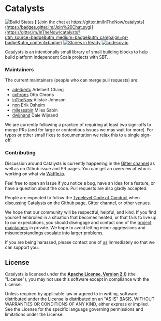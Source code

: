 # Catalysts

[![Build Status](https://api.travis-ci.org/InTheNow/catalysts.png)](https://travis-ci.org/InTheNow/catalysts)
[![Join the chat at
https://gitter.im/InTheNow/catalysts](https://badges.gitter.im/Join%20Chat.svg)](https://gitter.im/InTheNow/catalysts?utm_source=badge&utm_medium=badge&utm_campaign=pr-badge&utm_content=badge)
[![Stories in Ready](https://badge.waffle.io/InTheNow/catalysts.png?label=ready&title=Ready)](https://waffle.io/InTheNow/catalysts)
[![codecov.io](http://codecov.io/github/InTheNow/catalysts/coverage.svg?branch=master)](http://codecov.io/github/InTheNow/catalysts?branch=master)

Catalysts is an intentionally small library of small building blocks to help build platform independent Scala projects with SBT.

### Maintainers

The current maintainers (people who can merge pull requests) are:

 * [adelbertc](https://github.com/adelbertc) Adelbert Chang
 * [ochrons](https://github.com/ochrons) Otto Chrons
 * [InTheNow](https://github.com/InTheNow) Alistair Johnson
 * [non](https://github.com/non) Erik Osheim
 * [milessabin](https://github.com/milessabin) Miles Sabin
 * [dwijnand](https://github.com/dwijnand) Dale Wijnand

We are currently following a practice of requiring at least two
sign-offs to merge PRs (and for large or contentious issues we may
wait for more). For typos or other small fixes to documentation we
relax this to a single sign-off.

### Contributing

Discussion around Catalysts is currently happening in the
[Gitter channel](https://gitter.im/InTheNow/catalysts) as well as on Github
issue and PR pages. You can get an overview of who is working on what
via [Waffle.io](https://waffle.io/InTheNow/catalysts).

Feel free to open an issue if you notice a bug, have an idea for a
feature, or have a question about the code. Pull requests are also
gladly accepted.

People are expected to follow the
[Typelevel Code of Conduct](http://typelevel.org/conduct.html) when
discussing Catalysts on the Github page, Gitter channel, or other
venues.

We hope that our community will be respectful, helpful, and kind. If
you find yourself embroiled in a situation that becomes heated, or
that fails to live up to our expectations, you should disengage and
contact one of the [project maintainers](#maintainers) in private. We
hope to avoid letting minor aggressions and misunderstandings escalate
into larger problems.

If you are being harassed, please contact one of [us](#maintainers)
immediately so that we can support you.

## License

Catalysts is licensed under the **[Apache License, Version 2.0][apache]** (the
"License"); you may not use this software except in compliance with the License.

Unless required by applicable law or agreed to in writing, software
distributed under the License is distributed on an "AS IS" BASIS,
WITHOUT WARRANTIES OR CONDITIONS OF ANY KIND, either express or implied.
See the License for the specific language governing permissions and
limitations under the License.

[apache]: https://www.apache.org/licenses/LICENSE-2.0
